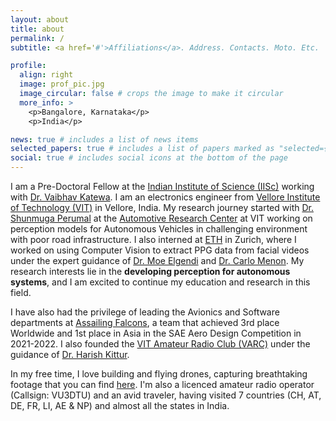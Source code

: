 ```yaml
---
layout: about
title: about
permalink: /
subtitle: <a href='#'>Affiliations</a>. Address. Contacts. Moto. Etc.

profile:
  align: right
  image: prof_pic.jpg
  image_circular: false # crops the image to make it circular
  more_info: >
    <p>Bangalore, Karnataka</p>
    <p>India</p>

news: true # includes a list of news items
selected_papers: true # includes a list of papers marked as "selected={true}"
social: true # includes social icons at the bottom of the page
---
```


I am a Pre-Doctoral Fellow at the [Indian Institute of Science (IISc)](http://iisc.ac.in) working with [Dr. Vaibhav Katewa](https://cps.iisc.ac.in/faculty/vaibhav/). I am an electronics engineer from [Vellore Institute of Technology (VIT)](https://vit.ac.in/) in Vellore, India. My research journey started with [Dr. Shunmuga Perumal](https://vitdirectory.vit.ac.in/page/faculty/16385#about) at the [Automotive Research Center](https://rf.vit.ac.in/Research/labs/8) at VIT working on perception models for Autonomous Vehicles in challenging environment with poor road infrastructure. I also interned at [ETH](https://ethz.ch/en.html) in Zurich, where I worked on using Computer Vision to extract PPG data from facial videos under the expert guidance of [Dr. Moe Elgendi](https://www.elgendi.net/) and [Dr. Carlo Menon](https://www.carlomenon.it/). My research interests lie in the **developing perception for autonomous systems**, and I am excited to continue my education and research in this field. 

I have also had the privilege of leading the Avionics and Software departments at [Assailing Falcons](https://www.assailingfalcons.in), a team that achieved 3rd place Worldwide and 1st place in Asia in the SAE Aero Design Competition in 2021-2022. I also founded the [VIT Amateur Radio Club (VARC)](https://vitarc.github.io) under the guidance of [Dr. Harish Kittur](https://research.vit.ac.in/researcher/kittur-harish-mallikarjun).

In my free time, I love building and flying drones, capturing breathtaking footage that you can find [here](https://sakshambhutani.xyz/posts/2021/07/Drone-Footage/). I'm also a licenced amateur radio operator (Callsign: VU3DTU) and an avid traveler, having visited 7 countries (CH, AT, DE, FR, LI, AE & NP) and almost all the states in India.

